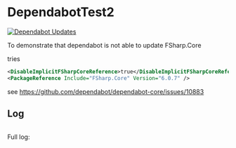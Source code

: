 # DependabotTest2

[![Dependabot Updates](https://github.com/goswinr/DependabotTest2/actions/workflows/dependabot/dependabot-updates/badge.svg)](https://github.com/goswinr/DependabotTest2/actions/workflows/dependabot/dependabot-updates)

To demonstrate that dependabot is not able to update FSharp.Core

tries

```xml
<DisableImplicitFSharpCoreReference>true</DisableImplicitFSharpCoreReference>
<PackageReference Include="FSharp.Core" Version="6.0.7" />
```

see https://github.com/dependabot/dependabot-core/issues/10883

## Log

```log

```

Full log:

```log

```